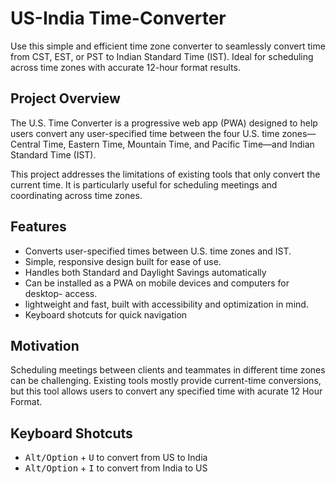 # US-India Time-Converter
Use this simple and efficient time zone converter to seamlessly convert time from CST, EST, or PST to Indian Standard Time (IST). Ideal for scheduling across time zones with accurate 12-hour format results.

## Project Overview

The U.S. Time Converter is a progressive web app (PWA) designed to help users convert any user-specified time between the four U.S. time zones—Central Time, Eastern Time, Mountain Time, and Pacific Time—and Indian Standard Time (IST).

This project addresses the limitations of existing tools that only convert the current time. It is particularly useful for scheduling meetings and coordinating across time zones.

## Features
-	Converts user-specified times between U.S. time zones and IST.
-	 Simple, responsive design built for ease of use.
-	 Handles both Standard and Daylight Savings automatically
-	Can be installed as a PWA on mobile devices and computers for desktop- access.
-	 lightweight and fast, built with accessibility and optimization in mind.
-	 Keyboard shotcuts for quick navigation 

## Motivation 
Scheduling meetings between clients and teammates in different time zones can be challenging. Existing tools mostly provide current-time conversions, but this tool allows users to convert any specified time with acurate 12 Hour Format.

## Keyboard Shotcuts 
- <kbd>Alt/Option</kbd> + <kbd>U</kbd> to convert from US to India
- <kbd>Alt/Option</kbd> + <kbd>I</kbd> to convert from India to US
